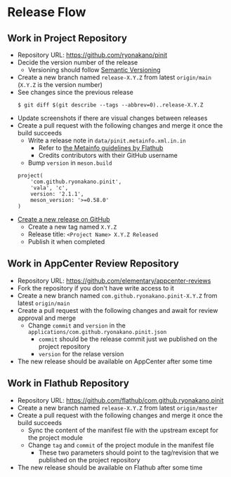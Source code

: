 # Release Flow
## Work in Project Repository
- Repository URL: https://github.com/ryonakano/pinit
- Decide the version number of the release
    - Versioning should follow [Semantic Versioning](https://semver.org/)
- Create a new branch named `release-X.Y.Z` from latest `origin/main` (`X.Y.Z` is the version number)
- See changes since the previous release  
    ```
    $ git diff $(git describe --tags --abbrev=0)..release-X.Y.Z
    ```
- Update screenshots if there are visual changes between releases
- Create a pull request with the following changes and merge it once the build succeeds
    - Write a release note in `data/pinit.metainfo.xml.in.in`
        - Refer to [the Metainfo guidelines by Flathub](https://docs.flathub.org/docs/for-app-authors/metainfo-guidelines)
        - Credits contributors with their GitHub username
    - Bump `version` in `meson.build`  
    ```meson
    project(
        'com.github.ryonakano.pinit',
        'vala', 'c',
        version: '2.1.1',
        meson_version: '>=0.58.0'
    )
    ```
- [Create a new release on GitHub](https://github.com/ryonakano/pinit/releases/new)
    - Create a new tag named `X.Y.Z`
    - Release title: `<Project Name> X.Y.Z Released`
    - Publish it when completed

## Work in AppCenter Review Repository
- Repository URL: https://github.com/elementary/appcenter-reviews
- Fork the repository if you don't have write access to it
- Create a new branch named `com.github.ryonakano.pinit-X.Y.Z` from latest `origin/main`
- Create a pull request with the following changes and await for review approval and merge
    - Change `commit` and `version` in the `applications/com.github.ryonakano.pinit.json`
        - `commit` should be the release commit just we published on the project repository
        - `version` for the relase version
- The new release should be available on AppCenter after some time

## Work in Flathub Repository
- Repository URL: https://github.com/flathub/com.github.ryonakano.pinit
- Create a new branch named `release-X.Y.Z` from latest `origin/master`
- Create a pull request with the following changes and merge it once the build succeeds
    - Sync the content of the manifest file with the upstream except for the project module
    - Change `tag` and `commit` of the project module in the manifest file
        - These two parameters should point to the tag/revision that we published on the project repository
- The new release should be available on Flathub after some time
